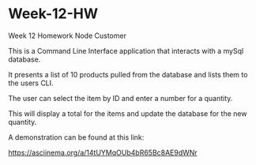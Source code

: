 # Week-12-HW
Week 12 Homework Node Customer

This is a Command Line Interface application that interacts with a mySql database. 

It presents a list of 10 products pulled from the database and lists them to the users CLI.

The user can select the item by ID and enter a number for a quantity. 

This will display a total for the items and update the database for the new quantity.  

A demonstration can be found at this link:

https://asciinema.org/a/14tUYMqOUb4bR65Bc8AE9dWNr